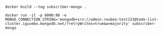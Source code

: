 ```docker build --tag subscriber-mongo .```

```docker run -it -p 8000:80 -e MONGO_CONNECTION_STRING='mongodb+srv://admin-reuben:test123@todo-list-cluster.iguuebo.mongodb.net/?retryWrites=true&w=majority' subscriber-mongo```